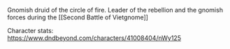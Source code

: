 Gnomish druid of the circle of fire. Leader of the rebellion and the gnomish forces during the [[Second Battle of Vietgnome]]


Character stats:
https://www.dndbeyond.com/characters/41008404/nWy125